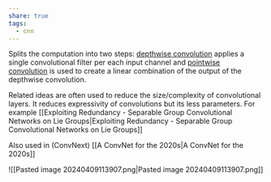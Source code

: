 ```yaml
---
share: true
tags:
  - cnn
---
```


Splits the computation into two steps: [depthwise convolution](https://paperswithcode.com/method/depthwise-convolution) applies a single convolutional filter per each input channel and [pointwise convolution](https://paperswithcode.com/method/pointwise-convolution) is used to create a linear combination of the output of the depthwise convolution.

Related ideas are often used to reduce the size/complexity of convolutional layers. It reduces expressivity of convolutions but its less parameters. For example [[Exploiting Redundancy - Separable Group Convolutional Networks on Lie Groups|Exploiting Redundancy - Separable Group Convolutional Networks on Lie Groups]]

Also used in (ConvNext) [[A ConvNet for the 2020s|A ConvNet for the 2020s]]


![[Pasted image 20240409113907.png|Pasted image 20240409113907.png]]
